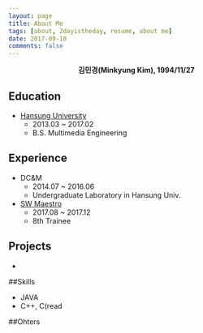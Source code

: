 ```yaml
---
layout: page
title: About Me
tags: [about, 2dayistheday, resume, about me]
date: 2017-09-10
comments: false
---
```

    
<center><b>김민경(Minkyung Kim), 1994/11/27</b></center>

<h3 class="title"><center>
<a class="social-btn" href="mailto:{{ site.email }}" target="_blank" rel="noopener noreferrer"><i class="fa fa-fw fa-envelope-square"></i></a>
<a class="social-btn" href="http://facebook.com/{{ site.facebook }}" target="_blank" rel="noopener noreferrer"><i class="fa fa-fw fa-facebook-square"></i></a>
<a class="social-btn" href="http://linkedin.com/in/{{ site.linkedin }}" target="_blank" rel="noopener noreferrer"><i class="fa fa-fw fa-linkedin-square"></i></a>
<a class="social-btn" href="http://instagram.com/{{ site.instagram }}" target="_blank" rel="noopener noreferrer"><i class="fa fa-fw fa-instagram"></i></a>
<a class="social-btn" href="http://github.com/{{ site.github-url }}" target="_blank" rel="noopener noreferrer"><i class="fa fa-fw fa-github"></i></a>
<a class="social-btn" href="http://{{ site.blog }}" target="_blank" rel="noopener noreferrer"><i class="	fa fa-fw fa-lightbulb-o"></i></a>
</center></h3>


## Education
* <a href = "http://www.hansung.ac.kr/web/www/home">Hansung University</a>
	* 2013.03 ~ 2017.02
	* B.S. Multimedia Engineering

## Experience
* DC&M
	* 2014.07 ~ 2016.06
	* Undergraduate Laboratory in Hansung Univ.
* <a href ="http://www.swmaestro.kr/web/web/main.do">SW Maestro</a>
	* 2017.08 ~ 2017.12
	* 8th Trainee

## Projects
* 

##Skills
* JAVA
* C++, C(read

##Ohters
